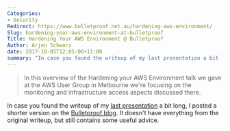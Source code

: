 ```yaml
---
Categories:
- Security
Redirect: https://www.bulletproof.net.au/hardening-aws-environment/
Slug: hardening-your-aws-environment-at-bulletproof
Title: Hardening Your AWS Environment @ Bulletproof
Author: Arjen Schwarz
date: 2017-10-05T12:05:06+11:00
summary: "In case you found the writeup of my last presentation a bit long, I posted a shorter version on the Bulletproof blog. It doesn't have everything from the original writeup, but still contains some useful advice."
---
```


> In this overview of the Hardening your AWS Environment talk we gave at the AWS User Group in Melbourne we're focusing on the monitoring and infrastructure access aspects discussed there.

In case you found the writeup of my [last presentation](/presentations/2017/09/hardening-your-aws-environment/) a bit long, I posted a shorter version on the [Bulletproof blog](https://www.bulletproof.net.au/hardening-aws-environment/). It doesn't have everything from the original writeup, but still contains some useful advice.
